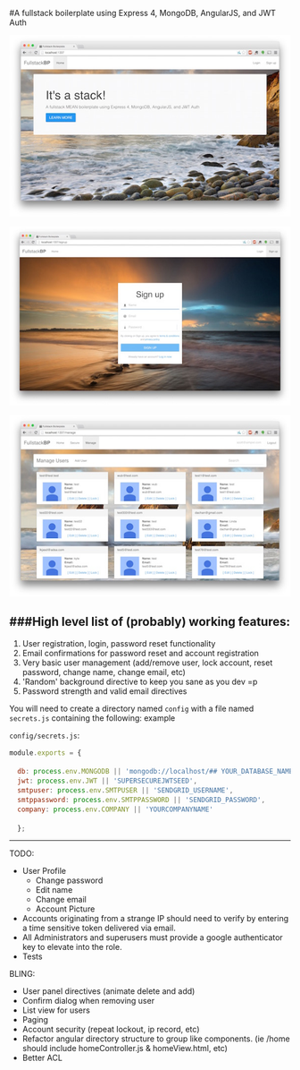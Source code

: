 #A fullstack boilerplate using Express 4, MongoDB, AngularJS, and JWT Auth

![Jumbo](public/images/jumbo.jpg)

![signup](public/images/signup.jpg)

![users](public/images/users.jpg)

###High level list of (probably) working features:
------------------------------------------
1. User registration, login, password reset functionality
2. Email confirmations for password reset and account registration
3. Very basic user management (add/remove user, lock account, reset password, change name, change email, etc)
4. 'Random' background directive to keep you sane as you dev =p
5. Password strength and valid email directives

You will need to create a directory named `config` with a file named `secrets.js` containing the following:
example

`config/secrets.js`:
```javascript
module.exports = {

  db: process.env.MONGODB || 'mongodb://localhost/## YOUR_DATABASE_NAME ##',
  jwt: process.env.JWT || 'SUPERSECUREJWTSEED',
  smtpuser: process.env.SMTPUSER || 'SENDGRID_USERNAME',
  smtppassword: process.env.SMTPPASSWORD || 'SENDGRID_PASSWORD',
  company: process.env.COMPANY || 'YOURCOMPANYNAME'

  };
```

-------------------------------------------

TODO:
* User Profile
  - Change password
  - Edit name
  - Change email
  - Account Picture
* Accounts originating from a strange IP should need to verify by entering a time sensitive token
delivered via email.
* All Administrators and superusers must provide a google authenticator key to elevate into the role.
* Tests

BLING:
  * User panel directives (animate delete and add)
  * Confirm dialog when removing user
  * List view for users
  * Paging
  * Account security (repeat lockout, ip record, etc)
  * Refactor angular directory structure to group like components. (ie /home should include homeController.js & homeView.html, etc)
  * Better ACL